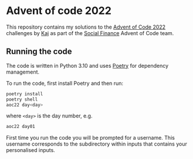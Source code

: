 # Advent of code 2022

This repository contains my solutions to the [Advent of Code 2022](https://adventofcode.com/2022) challenges
by [Kaj](https://github.com/kws) as part of the 
[Social Finance](https://www.socialfinance.org.uk) Advent of Code team.

## Running the code

The code is written in Python 3.10 and uses [Poetry](https://python-poetry.org/) for dependency management.

To run the code, first install Poetry and then run:

```bash
poetry install
poetry shell
aoc22 day<day> 
```

where `<day>` is the day number, e.g.

```bash
aoc22 day01 
```

First time you run the code you will be prompted for a username. This username
corresponds to the subdirectory within inputs that contains your personalised inputs.

